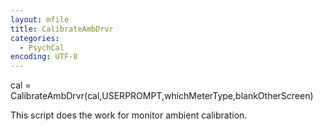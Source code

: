 ```yaml
---
layout: mfile
title: CalibrateAmbDrvr
categories:
  - PsychCal
encoding: UTF-8
---
```


cal =  CalibrateAmbDrvr(cal,USERPROMPT,whichMeterType,blankOtherScreen)

This script does the work for monitor ambient calibration.